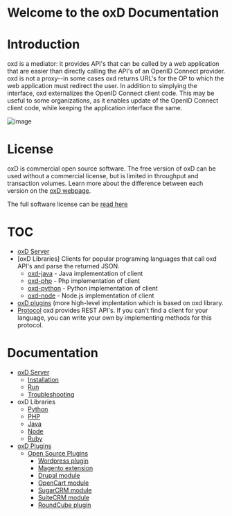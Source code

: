 # Welcome to the oxD Documentation

# Introduction

oxd is a mediator: it provides API's that can be called by a web application that are easier
than directly calling the API's of an OpenID Connect provider. oxd is not a proxy--in some 
cases oxd returns URL's for the OP to which the web application must redirect the user. In addition 
to simplying the interface, oxd externalizes the OpenID Connect client code. This may be useful
to some organizations, as it enables update of the OpenID Connect client code, while keeping
the application interface the same.

![image](https://raw.githubusercontent.com/GluuFederation/docs-oxd/master/sources/img/Overview.jpg)

# License

oxD is commercial open source software. The free version of oxD can be used without a commercial license, but is limited in throughput and transaction volumes. Learn more about the difference between each version on the [oxD webpage](https://oxd.gluu.org/#oxd-pro). 

The full software license can be [read here](https://github.com/GluuFederation/oxd/blob/master/LICENSE)

# TOC

- [oxD Server](./oxdserver/index.md)
- [oxD Libraries] Clients for popular programing languages that call oxd API's and parse the returned JSON.
    - [oxd-java](./plugin/java/index.md) - Java implementation of client
    - [oxd-php](./plugin/php/index.md) - Php implementation of client
    - [oxd-python](./plugin/python/index.md) - Python implementation of client
    - [oxd-node](./plugin/node/index.md) - Node.js implementation of client
- [oxD plugins](./plugin/php/index.md) (more high-level implentation which is based on oxd library.
- [Protocol](./oxdserver/index.md) oxd provides REST API's. If you can't find a client for your language, 
you can write your own by implementing methods for this protocol. 

# Documentation

- [oxD Server](./oxdserver/index.md)
    - [Installation](./oxdserver/install/index.md)
    - [Run](./oxdserver/run/index.md)
    - [Troubleshooting](./oxdserver/troubleshooting/index.md)
- oxD Libraries
    - [Python](./plugin/python/index.md)
    - [PHP](./plugin/php/library/index.md)
    - [Java](./plugin/java/index.md)
    - [Node](./plugin/node/index.md)
    - [Ruby](./plugin/ruby/index.md)
- [oxD Plugins](./plugin/index.md)
    - [Open Source Plugins](./plugin/php/index.md)
        - [Wordpress plugin](./plugin/php/cms/wordpress/index.md)
        - [Magento extension](./plugin/php/cms/magento/index.md)
        - [Drupal module](./plugin/php/cms/drupal/index.md)
        - [OpenCart module](./plugin/php/cms/opencart/index.md)
        - [SugarCRM module](./plugin/php/crm/sugarcrm/index.md)
        - [SuiteCRM module](./plugin/php/crm/suitecrm/index.md)
        - [RoundCube plugin](./plugin/php/WebMail/roundcube/index.md)
